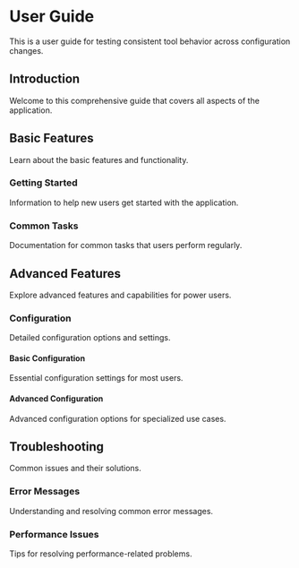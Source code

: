 # User Guide

This is a user guide for testing consistent tool behavior across configuration changes.

## Introduction

Welcome to this comprehensive guide that covers all aspects of the application.

## Basic Features

Learn about the basic features and functionality.

### Getting Started

Information to help new users get started with the application.

### Common Tasks

Documentation for common tasks that users perform regularly.

## Advanced Features

Explore advanced features and capabilities for power users.

### Configuration

Detailed configuration options and settings.

#### Basic Configuration

Essential configuration settings for most users.

#### Advanced Configuration

Advanced configuration options for specialized use cases.

## Troubleshooting

Common issues and their solutions.

### Error Messages

Understanding and resolving common error messages.

### Performance Issues

Tips for resolving performance-related problems.